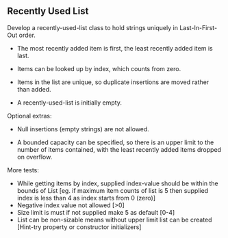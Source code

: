 ## Recently Used List

Develop a recently-used-list class to hold strings
uniquely in Last-In-First-Out order.

- The most recently added item is first, the least
  recently added item is last.

- Items can be looked up by index, which counts from zero.

- Items in the list are unique, so duplicate insertions
  are moved rather than added.

- A recently-used-list is initially empty.

Optional extras:

- Null insertions (empty strings) are not allowed.

- A bounded capacity can be specified, so there is an upper
  limit to the number of items contained, with the least
  recently added items dropped on overflow.
	 
More tests:
	
- While getting items by index, supplied index-value should be within the bounds of List [eg.
  if maximum item counts of list is 5 then supplied index is less than 4 as index starts from 0 (zero)]
- Negative index value not allowed [>0]
- Size limit is must if not supplied make 5 as default [0-4]
- List can be non-sizable means without upper limit list can be created [Hint-try property or constructor initializers]
